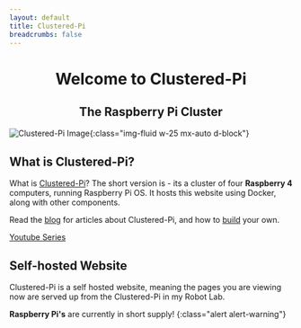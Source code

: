```yaml
---
layout: default
title: Clustered-Pi
breadcrumbs: false
---
```


<h1 align="center">Welcome to Clustered-Pi</h1>
<h2 align="center">The Raspberry Pi Cluster</h2>


![Clustered-Pi Image](/assets/img/clusteredpi08.jpg){:class="img-fluid w-25 mx-auto d-block"}

## What is Clustered-Pi?
What is [Clustered-Pi](/about/)? The short version is - its a cluster of four **Raspberry 4** computers, running Raspberry Pi OS. It hosts this website using Docker, along with other components.

Read the [blog](/blog/) for articles about Clustered-Pi, and how to [build](/blog/hardware-overview.html) your own.

[Youtube Series](https://youtube.com/playlist?list=PLU9tksFlQRiovpszMpg4K90GyXDt_xncn)


## Self-hosted Website
Clustered-Pi is a self hosted website, meaning the pages you are viewing now are served up from the Clustered-Pi in my Robot Lab. 

**Raspberry Pi's** are currently in short supply!
{:class="alert alert-warning"}